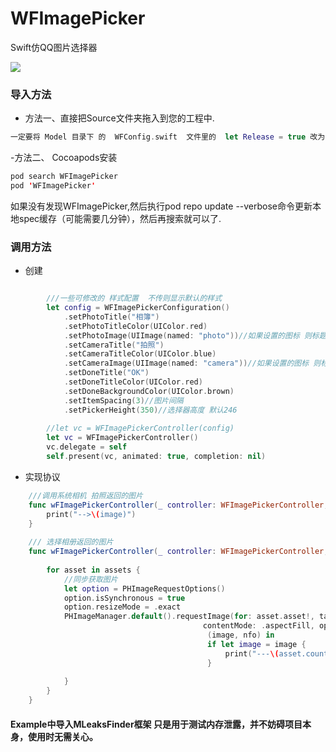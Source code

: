 # WFImagePicker
Swift仿QQ图片选择器


![](https://github.com/maple023/WFImagePicker/blob/master/ios.gif)


### 导入方法
- 方法一、直接把Source文件夹拖入到您的工程中.

```swift
一定要将 Model 目录下 的  WFConfig.swift  文件里的  let Release = true 改为 false    不然资源图片无法加载
``` 

-方法二、 Cocoapods安装

```swift
pod search WFImagePicker
pod 'WFImagePicker'
```

如果没有发现WFImagePicker,然后执行pod repo update --verbose命令更新本地spec缓存（可能需要几分钟），然后再搜索就可以了.




### 调用方法

-  创建
```swift

		///一些可修改的 样式配置  不传则显示默认的样式
		let config = WFImagePickerConfiguration()
            .setPhotoTitle("相簿")
            .setPhotoTitleColor(UIColor.red)
            .setPhotoImage(UIImage(named: "photo"))//如果设置的图标 则标题文字失效
            .setCameraTitle("拍照")
            .setCameraTitleColor(UIColor.blue)
            .setCameraImage(UIImage(named: "camera"))//如果设置的图标 则标题文字失效
            .setDoneTitle("OK")
            .setDoneTitleColor(UIColor.red)
            .setDoneBackgroundColor(UIColor.brown)
            .setItemSpacing(3)//图片间隔
            .setPickerHeight(350)//选择器高度 默认246
        
        //let vc = WFImagePickerController(config)
        let vc = WFImagePickerController()
        vc.delegate = self
        self.present(vc, animated: true, completion: nil)
```

- 实现协议
```swift
	///调用系统相机 拍照返回的图片
    func wFImagePickerController(_ controller: WFImagePickerController, didCameraDone image: UIImage) {
        print("-->\(image)")
    }
    
    /// 选择相册返回的图片
    func wFImagePickerController(_ controller: WFImagePickerController, didImagePickerDone assets: [WFAsset]) {
        
        for asset in assets {
            //同步获取图片
            let option = PHImageRequestOptions()
            option.isSynchronous = true
            option.resizeMode = .exact
            PHImageManager.default().requestImage(for: asset.asset!, targetSize: PHImageManagerMaximumSize,
                                           contentMode: .aspectFill, options: option) {
                                            (image, nfo) in
                                            if let image = image {
                                                print("---\(asset.count)    \(image)")
                                            }
            
            }
        }
    }
```

#### Example中导入MLeaksFinder框架 只是用于测试内存泄露，并不妨碍项目本身，使用时无需关心。

